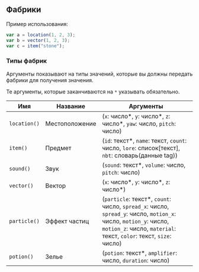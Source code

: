 ## Фабрики

Пример использования:
```ts
var a = location(1, 2, 3);
var b = vector(1, 2, 3);
var c = item("stone");
```

### Типы фабрик

Аргументы показывают на типы значений, которые вы должны передать фабрики для получения значения.

Те аргументы, которые заканчиваются на `*` указывать обязательно.

| **Имя**      | **Название**   | **Аргументы**                                                                                                                                                                         |
| ------------ | -------------- | ------------------------------------------------------------------------------------------------------------------------------------------------------------------------------------- |
| `location()` | Местоположение | (`x`: число*, `y`: число*, `z`: число*, `yaw`: число, `pitch`: число)                                                                                                                 |
| `item()`     | Предмет        | (`id`: текст*, `name`: текст, `count`: число, `lore`: список[текст], `nbt`: словарь(данные tag))                                                                                                    |
| `sound()`    | Звук           | (`sound`: текст*, `volume`: число, `pitch`: число)                                                                                                                                    |
| `vector()`   | Вектор         | (`x`: число*, `y`: число*, `z`: число*)                                                                                                                                               |
| `particle()` | Эффект частиц  | (`particle`: текст*, `count`: число, `spread_x`: число, `spread_y`: число, `motion_x`: число, `motion_y`: число, `motion_z`: число, `material`: текст, `color`: текст, `size`: число) |
| `potion()`   | Зелье          | (`potion`: текст*, `amplifier`: число, `duration`: число)                                                                                                                             |